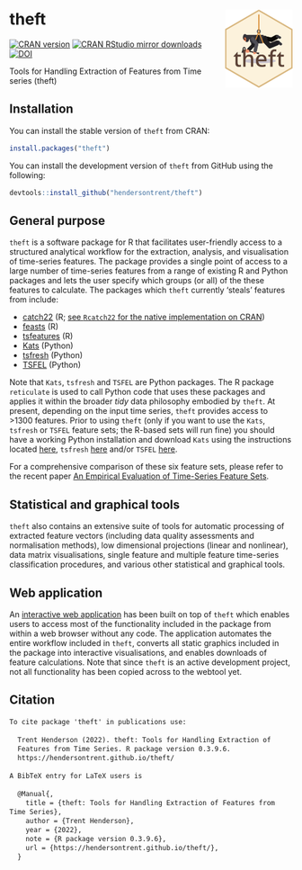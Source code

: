 
# theft <img src="man/figures/logo.png" align="right" width="120" />

[![CRAN
version](http://www.r-pkg.org/badges/version/theft)](http://www.r-pkg.org/pkg/theft)
[![CRAN RStudio mirror
downloads](http://cranlogs.r-pkg.org/badges/theft)](http://www.r-pkg.org/pkg/theft)
[![DOI](https://zenodo.org/badge/351259952.svg)](https://zenodo.org/badge/latestdoi/351259952)

Tools for Handling Extraction of Features from Time series (theft)

## Installation

You can install the stable version of `theft` from CRAN:

``` r
install.packages("theft")
```

You can install the development version of `theft` from GitHub using the
following:

``` r
devtools::install_github("hendersontrent/theft")
```

## General purpose

`theft` is a software package for R that facilitates user-friendly
access to a structured analytical workflow for the extraction, analysis,
and visualisation of time-series features. The package provides a single
point of access to a large number of time-series features from a range
of existing R and Python packages and lets the user specify which groups
(or all) of the these features to calculate. The packages which `theft`
currently ‘steals’ features from include:

-   [catch22](https://link.springer.com/article/10.1007/s10618-019-00647-x)
    (R; [see `Rcatch22` for the native implementation on
    CRAN](https://github.com/hendersontrent/Rcatch22))
-   [feasts](https://feasts.tidyverts.org) (R)
-   [tsfeatures](https://github.com/robjhyndman/tsfeatures) (R)
-   [Kats](https://facebookresearch.github.io/Kats/) (Python)
-   [tsfresh](https://tsfresh.com) (Python)
-   [TSFEL](https://tsfel.readthedocs.io/en/latest/) (Python)

Note that `Kats`, `tsfresh` and `TSFEL` are Python packages. The R
package `reticulate` is used to call Python code that uses these
packages and applies it within the broader *tidy* data philosophy
embodied by `theft`. At present, depending on the input time series,
`theft` provides access to &gt;1300 features. Prior to using `theft`
(only if you want to use the `Kats`, `tsfresh` or `TSFEL` feature sets;
the R-based sets will run fine) you should have a working Python
installation and download `Kats` using the instructions located
[here](https://facebookresearch.github.io/Kats/), `tsfresh`
[here](https://tsfresh.com) and/or `TSFEL`
[here](https://github.com/fraunhoferportugal/TSFEL).

For a comprehensive comparison of these six feature sets, please refer
to the recent paper [An Empirical Evaluation of Time-Series Feature
Sets](https://ieeexplore.ieee.org/document/9679937).

## Statistical and graphical tools

`theft` also contains an extensive suite of tools for automatic
processing of extracted feature vectors (including data quality
assessments and normalisation methods), low dimensional projections
(linear and nonlinear), data matrix visualisations, single feature and
multiple feature time-series classification procedures, and various
other statistical and graphical tools.

## Web application

An [interactive web
application](https://dynamicsandneuralsystems.shinyapps.io/timeseriesfeaturevis/)
has been built on top of `theft` which enables users to access most of
the functionality included in the package from within a web browser
without any code. The application automates the entire workflow included
in `theft`, converts all static graphics included in the package into
interactive visualisations, and enables downloads of feature
calculations. Note that since `theft` is an active development project,
not all functionality has been copied across to the webtool yet.

## Citation


    To cite package 'theft' in publications use:

      Trent Henderson (2022). theft: Tools for Handling Extraction of
      Features from Time Series. R package version 0.3.9.6.
      https://hendersontrent.github.io/theft/

    A BibTeX entry for LaTeX users is

      @Manual{,
        title = {theft: Tools for Handling Extraction of Features from Time Series},
        author = {Trent Henderson},
        year = {2022},
        note = {R package version 0.3.9.6},
        url = {https://hendersontrent.github.io/theft/},
      }
